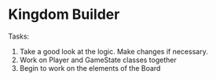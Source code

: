 # Kingdom Builder
Tasks:
1. Take a good look at the logic. Make changes if necessary.
2. Work on Player and GameState classes together
3. Begin to work on the elements of the Board
